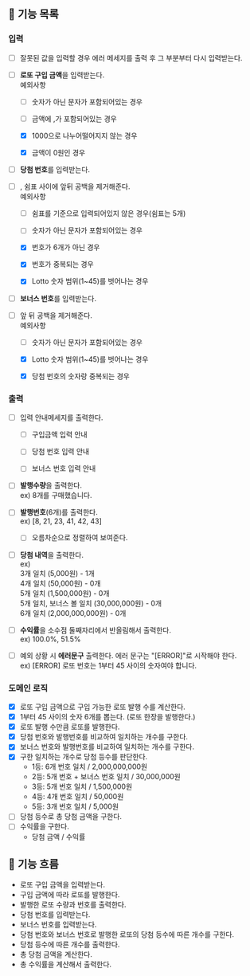 ## 🚀 기능 목록

### 입력
- [ ] 잘못된 값을 입력할 경우 에러 메세지를 출력 후 그 부분부터 다시 입력받는다.


- [ ] **로또 구입 금액**을 입력받는다.  
    예외사항
    - [ ] 숫자가 아닌 문자가 포함되어있는 경우
    - [ ] 금액에 ,가 포함되어있는 경우
    - [x] 1000으로 나누어떨어지지 않는 경우
    - [x] 금액이 0원인 경우
  


- [ ] **당첨 번호**를 입력받는다.
- [ ] , 쉼표 사이에 앞뒤 공백을 제거해준다.  
  예외사항
  - [ ] 쉼표를 기준으로 입력되어있지 않은 경우(쉼표는 5개)
  - [ ] 숫자가 아닌 문자가 포함되어있는 경우
  - [x] 번호가 6개가 아닌 경우
  - [x] 번호가 중복되는 경우
  - [x] Lotto 숫자 범위(1~45)를 벗어나는 경우


- [ ] **보너스 번호**를 입력받는다.
- [ ] 앞 뒤 공백을 제거해준다.  
  예외사항
  - [ ] 숫자가 아닌 문자가 포함되어있는 경우
  - [x] Lotto 숫자 범위(1~45)를 벗어나는 경우
  - [x] 당첨 번호의 숫자랑 중복되는 경우


### 출력
- [ ] 입력 안내메세지를 출력한다.
    - [ ] 구입금액 입력 안내
    - [ ] 당첨 번호 입력 안내
    - [ ] 보너스 번호 입력 안내 


- [ ] **발행수량**을 출력한다.   
    ex) 8개를 구매했습니다.   


- [ ] **발행번호**(6개)를 출력한다.   
  ex) [8, 21, 23, 41, 42, 43]
  - [ ] 오름차순으로 정렬하여 보여준다.
  

- [ ] **당첨 내역**을 출력한다.  
ex)   
  3개 일치 (5,000원) - 1개  
  4개 일치 (50,000원) - 0개  
  5개 일치 (1,500,000원) - 0개  
  5개 일치, 보너스 볼 일치 (30,000,000원) - 0개  
  6개 일치 (2,000,000,000원) - 0개  


- [ ] **수익률**을 소수점 둘째자리에서 반올림해서 출력한다.  
  ex) 100.0%, 51.5%


- [ ] 예외 상황 시 **에러문구** 출력한다. 에러 문구는 "[ERROR]"로 시작해야 한다.  
ex) [ERROR] 로또 번호는 1부터 45 사이의 숫자여야 합니다.

### 도메인 로직
- [x] 로또 구입 금액으로 구입 가능한 로또 발행 수를 계산한다.
- [x] 1부터 45 사이의 숫자 6개를 뽑는다. (로또 한장을 발행한다.)
- [x] 로또 발행 수만큼 로또를 발행한다.
- [x] 당첨 번호와 발행번호를 비교하여 일치하는 개수를 구한다.
- [x] 보너스 번호와 발행번호를 비교하여 일치하는 개수를 구한다.
- [x] 구한 일치하는 개수로 당첨 등수를 판단한다.   
  - 1등: 6개 번호 일치 / 2,000,000,000원
  - 2등: 5개 번호 + 보너스 번호 일치 / 30,000,000원
  - 3등: 5개 번호 일치 / 1,500,000원
  - 4등: 4개 번호 일치 / 50,000원
  - 5등: 3개 번호 일치 / 5,000원
- [ ] 당첨 등수로 총 당첨 금액을 구한다.
- [ ] 수익률을 구한다.
  - 당첨 금액 / 수익률

## 🚀 기능 흐름
- 로또 구입 금액을 입력받는다.
- 구입 금액에 따라 로또를 발행한다.
- 발행한 로또 수량과 번호를 출력한다.
- 당첨 번호를 입력받는다.
- 보너스 번호를 입력받는다.
- 당첨 번호와 보너스 번호로 발행한 로또의 당첨 등수에 따른 개수를 구한다.
- 당첨 등수에 따른 개수를 출력한다.
- 총 당첨 금액을 계산한다.
- 총 수익률을 계산해서 출력한다.


